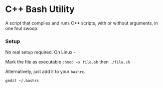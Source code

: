 # C++ Bash Utility

A script that compiles and runs C++ scripts, with or without arguments, in one foul swoop.

### Setup

No real setup required.
On Linux -

Mark the file as executable
```chmod +x file.sh```
then
```./file.sh```

Alternatively, just add it to your ```bashrc```.

```gedit ~/.bashrc```
